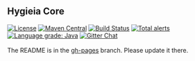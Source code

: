 ## Hygieia Core 

[![License](https://img.shields.io/badge/license-Apache%202-blue.svg)](https://www.apache.org/licenses/LICENSE-2.0)
[![Maven Central](https://img.shields.io/maven-central/v/com.capitalone.dashboard/core.svg?label=Maven%20Central)](https://search.maven.org/search?q=g:%22com.capitalone.dashboard%22%20AND%20a:%22core%22)
[![Build Status](https://travis-ci.com/Hygieia/hygieia-core.svg?branch=master)](https://travis-ci.com/Hygieia/hygieia-core)
[![Total alerts](https://img.shields.io/lgtm/alerts/g/Hygieia/hygieia-core.svg?logo=lgtm&logoWidth=18)](https://lgtm.com/projects/g/Hygieia/hygieia-core/alerts/)
[![Language grade: Java](https://img.shields.io/lgtm/grade/java/g/Hygieia/hygieia-core.svg?logo=lgtm&logoWidth=18)](https://lgtm.com/projects/g/Hygieia/hygieia-core/context:java)
[![Gitter Chat](https://badges.gitter.im/Join%20Chat.svg)](https://www.apache.org/licenses/LICENSE-2.0)
<br>
<br>
The README is in the [gh-pages](https://github.com/capitalone/Hygieia/blob/gh-pages/pages/hygieia/core/core.md) branch. Please update it there.
